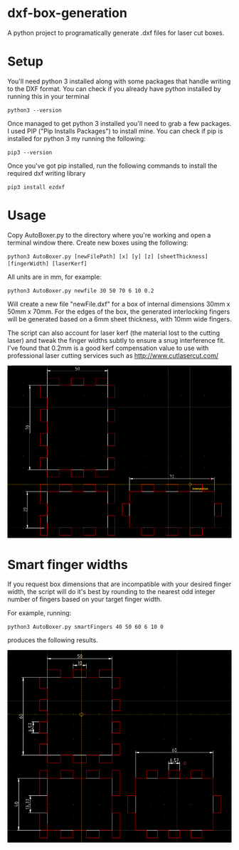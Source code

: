 # dxf-box-generation
A python project to programatically generate .dxf files for laser cut boxes.

# Setup
You'll need python 3 installed along with some packages that handle writing to the DXF format.
You can check if you already have python installed by running this in your terminal
```
python3 --version
```
Once managed to get python 3 installed you'll need to grab a few packages. I used PIP ("Pip Installs Packages") to install mine.
You can check if pip is installed for python 3 my running the following:
```
pip3 --version
```
Once you've got pip installed, run the following commands to install the required dxf writing library
```
pip3 install ezdxf
```
# Usage 
Copy AutoBoxer.py to the directory where you're working and open a terminal window there. Create new boxes using the following:
```
python3 AutoBoxer.py [newFilePath] [x] [y] [z] [sheetThickness] [fingerWidth] [laserKerf]
```
All units are in mm, for example: 
```
python3 AutoBoxer.py newfile 30 50 70 6 10 0.2
```
Will create a new file "newFile.dxf" for a box of internal dimensions 30mm x 50mm x 70mm. For the edges of the box, the generated interlocking fingers will be generated based on a 6mm sheet thickness, with 10mm wide fingers.

The script can also account for laser kerf (the material lost to the cutting laser) and tweak the finger widths subtly to ensure a snug interference fit. I've found that 0.2mm is a good kerf compensation value to use with professional laser cutting services such as http://www.cutlasercut.com/

![Example](https://raw.githubusercontent.com/StereoPythonics/dxf-box-generation/main/ExampleBox.png)

# Smart finger widths
If you request box dimensions that are incompatible with your desired finger width, the script will do it's best by rounding to the nearest odd integer number of fingers based on your target finger width.

For example, running:

```
python3 AutoBoxer.py smartFingers 40 50 60 6 10 0
```

produces the following results.

![Smart finger widths](https://raw.githubusercontent.com/StereoPythonics/dxf-box-generation/main/SmartFingers.png)

